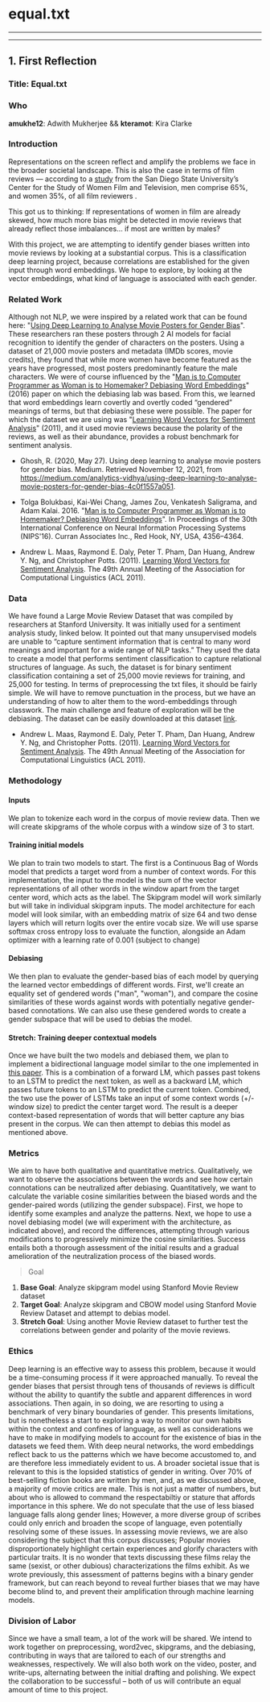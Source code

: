 # equal.txt

---

---

## 1. First Reflection

### Title: Equal.txt

### Who
**amukhe12**: Adwith Mukherjee &&
**kteramot**: Kira Clarke

### Introduction
Representations on the screen reflect and amplify the problems we face in the broader societal landscape. This is also the case in terms of film reviews — according to a [study](https://womenintvfilm.sdsu.edu/wp-content/uploads/2020/08/2020-Thumbs-Down-Report.pdf) from the  San Diego State University’s Center for the Study of Women Film and Television, men comprise 65%, and women 35%, of all film reviewers . 
 
This got us to thinking: If representations of women in film are already skewed, how much more bias might be detected in movie reviews that already reflect those imbalances… if most are written by males? 
 
With this project, we are attempting to identify gender biases written into movie reviews by looking at a substantial corpus. This is a classification deep learning project, because correlations are established for the given input through word embeddings. We hope to explore, by looking at the vector embeddings, what kind of language is associated with each gender. 


### Related Work
Although not NLP, we were inspired by a related work that can be found here: "[Using Deep Learning to Analyse Movie Posters for Gender Bias](https://medium.com/analytics-vidhya/using-deep-learning-to-analyse-movie-posters-for-gender-bias-4c0f1557a051)". These researchers ran these posters through 2 AI models for facial recognition to identify the gender of characters on the posters. Using a dataset of 21,000 movie posters and metadata (IMDb scores, movie credits), they found that while more women have become featured as the years have progressed, most posters predominantly feature the male characters. 
We were of course influenced by the 
"[Man is to Computer Programmer as Woman is to Homemaker? Debiasing Word Embeddings](https://proceedings.neurips.cc/paper/2016/file/a486cd07e4ac3d270571622f4f316ec5-Paper.pdf)"(2016) paper on which the debiasing lab was based. From this, we learned that word embeddings learn covertly and overtly coded “gendered” meanings of terms, but that debiasing these were possible. 
The paper for which the dataset we are using was "[Learning Word Vectors for Sentiment Analysis](http://ai.stanford.edu/~amaas/papers/wvSent_acl2011.pdf)" (2011), and it used movie reviews because the polarity of the reviews, as well as their abundance, provides a robust benchmark for sentiment analysis.


- Ghosh, R. (2020, May 27). Using deep learning to analyse movie posters for gender bias. Medium. Retrieved November 12, 2021, from https://medium.com/analytics-vidhya/using-deep-learning-to-analyse-movie-posters-for-gender-bias-4c0f1557a051. 

- Tolga Bolukbasi, Kai-Wei Chang, James Zou, Venkatesh Saligrama, and Adam Kalai. 2016. "[Man is to Computer Programmer as Woman is to Homemaker? Debiasing Word Embeddings](https://proceedings.neurips.cc/paper/2016/file/a486cd07e4ac3d270571622f4f316ec5-Paper.pdf)". In Proceedings of the 30th International Conference on Neural Information Processing Systems (NIPS'16). Curran Associates Inc., Red Hook, NY, USA, 4356–4364.

- Andrew L. Maas, Raymond E. Daly, Peter T. Pham, Dan Huang, Andrew Y. Ng, and Christopher Potts. (2011). [Learning Word Vectors for Sentiment Analysis](http://ai.stanford.edu/~amaas/papers/wvSent_acl2011.pdf). The 49th Annual Meeting of the Association for Computational Linguistics (ACL 2011).



### Data
We have found a Large Movie Review Dataset that was compiled by researchers at Stanford University. It was initially used for a sentiment analysis study, linked below. It pointed out that many unsupervised models are unable to “capture sentiment information that is central to many word meanings and important for a wide range of NLP tasks.” They used the data to create a model that performs sentiment classification to capture relational structures of language. As such, the dataset is for binary sentiment classification containing a set of 25,000 movie reviews for training, and 25,000 for testing.
In terms of preprocessing the txt files, it should be fairly simple. We will have to remove punctuation in the process, but we have an understanding of how to alter them to the word-embeddings through classwork. The main challenge and feature of exploration will be the debiasing.
The dataset can be easily downloaded at this dataset [link](http://ai.stanford.edu/~amaas/data/sentiment/).

- Andrew L. Maas, Raymond E. Daly, Peter T. Pham, Dan Huang, Andrew Y. Ng, and Christopher Potts. (2011). [Learning Word Vectors for Sentiment Analysis](http://ai.stanford.edu/~amaas/papers/wvSent_acl2011.pdf). The 49th Annual Meeting of the Association for Computational Linguistics (ACL 2011).



### Methodology
#### Inputs
We plan to tokenize each word in the corpus of movie review data. Then we will create skipgrams of the whole corpus with a window size of 3 to start. 

#### Training initial models
We plan to train two models to start. The first is a Continuous Bag of Words model that predicts a target word from a number of context words. For this implementation, the input to the model is the sum of the vector representations of all other words in the window apart from the target center word, which acts as the label. The Skipgram model will work similarly but will take in individual skipgram inputs. 
The model architecture for each model will look similar, with an embedding matrix of size 64 and two dense layers which will return logits over the entire vocab size. We will use sparse softmax cross entropy loss to evaluate the function, alongside an Adam optimizer with a learning rate of 0.001 (subject to change)

#### Debiasing 
We then plan to evaluate the gender-based bias of each model by querying the learned vector embeddings of different words. First, we'll create an equality set of gendered words ("man", "woman"), and compare the cosine similarities of these words against words with potentially negative gender-based connotations. We can also use these gendered words to create a gender subspace that will be used to debias the model. 

#### Stretch: Training deeper contextual models
Once we have built the two models and debiased them, we plan to implement a bidirectional language model similar to the one implemented in [this paper](https://arxiv.org/pdf/1802.05365.pdf). This is a combination of a forward LM, which passes past tokens to an LSTM to predict the next token, as well as a backward LM, which passes future tokens to an LSTM to predict the current token. Combined, the two use the power of LSTMs take an input of some context words (+/- window size) to predict the center target word. The result is a deeper context-based representation of words that will better capture any bias present in the corpus.  We can then attempt to debias this model as mentioned above. 


### Metrics
We aim to have both qualitative and quantitative metrics. Qualitatively, we want to observe the associations between the words and see how certain connotations can be neutralized after debiasing. Quantitatively, we want to calculate the ​​variable cosine similarities between the biased words and the gender-paired words (utilizing the gender subspace). First, we hope to identify some examples and analyze the patterns. Next, we hope to use a novel debiasing model (we will experiment with the architecture, as indicated above), and record the differences, attempting through various modifications to progressively minimize the cosine similarities. Success entails both a thorough assessment of the initial results and a gradual amelioration of the neutralization process of the biased words. 
> Goal
1.  **Base Goal**: Analyze skipgram model using Stanford Movie Review dataset
2.  **Target Goal**: Analyze skipgram and CBOW model using Stanford Movie Review Dataset and attempt to debias model.
3.  **Stretch Goal**: Using another Movie Review dataset to further test the correlations between gender and polarity of the movie reviews.

### Ethics
Deep learning is an effective way to assess this problem, because it would be a time-consuming process if it were approached manually. To reveal the gender biases that persist through tens of thousands of reviews is difficult without the ability to quantify the subtle and apparent differences in word associations. Then again, in so doing, we are resorting to using a benchmark of very binary boundaries of gender. This presents limitations, but is nonetheless a start to exploring a way to monitor our own habits within the context and confines of language, as well as considerations we have to make in modifying models to account for the existence of bias in the datasets we feed them. 
With deep neural networks, the word embeddings reflect back to us the patterns which we have become accustomed to, and are therefore less immediately evident to us. A broader societal issue that is relevant to this is the lopsided statistics of gender in writing. Over 70% of best-selling fiction books are written by men, and, as we discussed above, a majority of movie critics are male. This is not just a matter of numbers, but about who is allowed to command the respectabiltiy or stature that affords importance in this sphere. We do not speculate that the use of less biased language falls along gender lines; However, a more diverse group of scribes could only enrich and broaden the scope of language, even potentially resolving some of these issues. In assessing movie reviews, we are also considering the subject that this corpus discusses; Popular movies disproportionately highlight certain experiences and glorify characters with particular traits. It is no wonder that texts discussing these films relay the same (sexist, or other dubious) characterizations the films exhibit. As we wrote previously, this assessment of patterns begins with a binary gender framework, but can reach beyond to reveal further biases that we may have become blind to, and prevent their amplification through machine learning models.

### Division of Labor
Since we have a small team, a lot of the work will be shared. We intend to work together on preprocessing, word2vec, skipgrams, and the debiasing, contributing in ways that are tailored to each of our strengths and weaknesses, respectively. We will also both work on the video, poster, and write-ups, alternating between the initial drafting and polishing.
We expect the collaboration to be successful – both of us will contribute an equal amount of time to this project.


